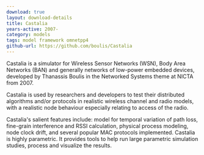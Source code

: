 ```yaml
---
download: true
layout: download-details
title: Castalia
years-active: 2007-
category: models
tags: model framework omnetpp4
github-url: https://github.com/boulis/Castalia
---
```


Castalia is a simulator for Wireless Sensor Networks (WSN), Body Area Networks
(BAN) and generally networks of low-power embedded devices, developed by
Thanassis Boulis in the Networked Systems theme at NICTA from 2007.

Castalia is used by researchers and developers to test their distributed
algorithms and/or protocols in realistic wireless channel and radio models, with
a realistic node behaviour especially relating to access of the radio.

Castalia's salient features include: model for temporal variation of path loss,
fine-grain interference and RSSI calculation, physical process modeling, node
clock drift, and several popular MAC protocols implemented. Castalia is highly
parametric. It provides tools to help run large parametric simulation studies,
process and visualize the results.
